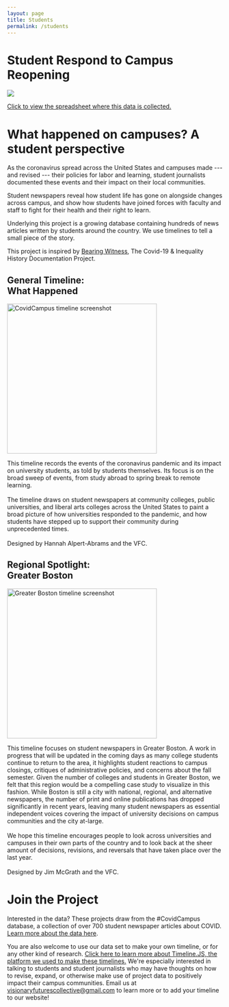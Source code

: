 ```yaml
---
layout: page
title: Students
permalink: /students
---
```

# Student Respond to Campus Reopening

<div class="user-details">
<div class='tableauPlaceholder' id='viz1600018357148' style='position: relative'><noscript><a href='#'><img alt=' ' src='https:&#47;&#47;public.tableau.com&#47;static&#47;images&#47;St&#47;StudentOpinionsonCampusReopening&#47;Sheet1&#47;1_rss.png' style='border: none' /></a></noscript><object class='tableauViz'  style='display:none;'><param name='host_url' value='https%3A%2F%2Fpublic.tableau.com%2F' /> <param name='embed_code_version' value='3' /> <param name='path' value='views&#47;StudentOpinionsonCampusReopening&#47;Sheet1?:language=en&amp;:embed=y&amp;:display_count=n' /> <param name='toolbar' value='yes' /><param name='static_image' value='https:&#47;&#47;public.tableau.com&#47;static&#47;images&#47;St&#47;StudentOpinionsonCampusReopening&#47;Sheet1&#47;1.png' /> <param name='animate_transition' value='yes' /><param name='display_static_image' value='yes' /><param name='display_spinner' value='yes' /><param name='display_overlay' value='yes' /><param name='display_count' value='no' /><param name='language' value='en' /></object></div>                <script type='text/javascript'>                    var divElement = document.getElementById('viz1600018357148');                    var vizElement = divElement.getElementsByTagName('object')[0];                    vizElement.style.width='100%';vizElement.style.height=(divElement.offsetWidth*0.75)+'px';                    var scriptElement = document.createElement('script');                    scriptElement.src = 'https://public.tableau.com/javascripts/api/viz_v1.js';                    vizElement.parentNode.insertBefore(scriptElement, vizElement);                </script>
<p><a href="https://docs.google.com/spreadsheets/d/1icy83EepgRwNabOuz_YAJ_5pr8vbsa6d3BqSs1yCGH4/edit?usp=sharing">Click to view the spreadsheet where this data is collected.</a></p></div>

# What happened on campuses? A student perspective

As the coronavirus spread across the United States and campuses made --- and revised --- their policies for labor and learning, student journalists documented these events and their impact on their local communities.  

Student newspapers reveal how student life has gone on alongside changes across campus, and show how students have joined forces with faculty and staff to fight for their health and their right to learn.  

Underlying this project is a growing database containing hundreds of news articles written by students around the country. We use timelines to tell a small piece of the story. 

This project is inspired by [Bearing Witness](https://bearingwitness.github.io/), The Covid-19 & Inequality History Documentation Project.

<div class="user">
  <div class="tech">
    <h2>General Timeline:<br> What Happened</h2>
    	<p><a href="https://cdn.knightlab.com/libs/timeline3/latest/embed/index.html?source=12Q9u23GJuYgKOqNtnYbdhWGmXkdx-Um-Xx05Xj_rVgY&font=Default&lang=en&start_at_end=false&initial_zoom=2&height=650" target="_blank"><img src="https://visionary-futures-collective.github.io/covid19/img/vfc.timeline.wh.png" alt="CovidCampus timeline screenshot" height="350"></a></p>
    	<p>This timeline records the events of the coronavirus pandemic and its impact on university students, as told by students themselves. Its focus is on the broad sweep of events, from study abroad to spring break to remote learning. <br><br> The timeline draws on student newspapers at community colleges, public universities, and liberal arts colleges across the United States to paint a broad picture of how universities responded to the pandemic, and how students have stepped up to support their community during unprecedented times.<br><br>
    	Designed by Hannah Alpert-Abrams and the VFC. </p>
  </div>
  
<!-- <div class="user"> -->
  <div class="tech">
    <h2>Regional Spotlight:<br> Greater Boston</h2>
    <p><a href="https://cdn.knightlab.com/libs/timeline3/latest/embed/index.html?source=1RQnerfYlGnLFXf5iKsMdfZtjkpeNEivQocQ5cvL6GYs&font=Default&lang=en&initial_zoom=2&height=650" target="_blank"><img src="https://visionary-futures-collective.github.io/covid19/img/vfc.timeline.gb.png" alt="Greater Boston timeline screenshot" height="350"></a></p>
    <p>This timeline focuses on student newspapers in Greater Boston. A work in progress that will be updated in the coming days as many college students continue to return to the area, it highlights student reactions to campus closings, critiques of administrative policies, and concerns about the fall semester. Given the number of colleges and students in Greater Boston, we felt that this region would be a compelling case study to visualize in this fashion. While Boston is still a city with national, regional, and alternative newspapers, the number of print and online publications has dropped significantly in recent years, leaving many student newspapers as essential independent voices covering the impact of university decisions on campus communities and the city at-large.<br><br>
    We hope this timeline encourages people to look across universities and campuses in their own parts of the country and to look back at the sheer amount of decisions, revisions, and reversals that have taken place over the last year.<br><br>
    Designed by Jim McGrath and the VFC.</p>
  </div>
</div>

# Join the Project
  
Interested in the data? These projects draw from the #CovidCampus database, a collection of over 700 student newspaper articles about COVID. [Learn more about the data here](https://docs.google.com/document/d/1R9XvbssNDxQ1xV8xWM83mjrf-BIRWuGfvCpm5dB-UzA/edit?usp=sharing).

You are also welcome to use our data set to make your own timeline, or for any other kind of research. [Click here to learn more about Timeline.JS, the platform we used to make these timelines.](https://timeline.knightlab.com/) We're especially interested in talking to students and student journalists who may have thoughts on how to revise, expand, or otherwise make use of project data to positively impact their campus communities. Email us at visionaryfuturescollective@gmail.com to learn more or to add your timeline to our website!


